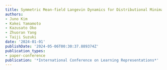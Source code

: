 ```yaml
---
title: Symmetric Mean-field Langevin Dynamics for Distributional Minimax Problems
authors:
- Juno Kim
- Kakei Yamamoto
- Kazusato Oko
- Zhuoran Yang
- Taiji Suzuki
date: '2024-01-01'
publishDate: '2024-05-06T00:30:37.889374Z'
publication_types:
- paper-conference
publication: '*International Conference on Learning Representations*'
---
```

